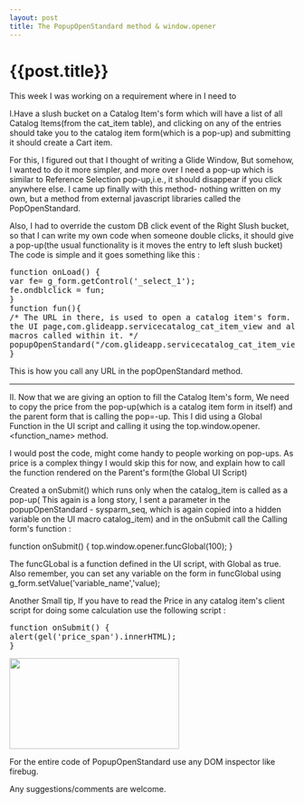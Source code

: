 ```yaml
---
layout: post
title: The PopupOpenStandard method & window.opener
--- 
```




 {{post.title}}
======================================================




This week I was working on a requirement  where in I need to

I.Have a slush bucket on a Catalog Item's form which will have a list of all Catalog Items(from the cat_item table), and clicking on any of the entries should take you to the catalog item form(which is a pop-up) and submitting it should create a  Cart item.

For this, I figured out that I thought of writing a Glide Window, But somehow, I wanted to do it more simpler, and more over I need a pop-up which is similar to Reference Selection pop-up,i.e., it should disappear if you click anywhere else.
I came up finally with this method- nothing written on my own, but a method from external javascript libraries called the PopOpenStandard.

Also, I had to override the custom DB click event of the Right Slush bucket, so that I can write my own code when someone double clicks, it should give a pop-up(the usual functionality is it moves the entry to left slush bucket)
The code is simple and it goes something like this :

<pre lang="javascript">
function onLoad() {
var fe= g_form.getControl('<name_of_your_slush_variable>_select_1');
fe.ondblclick = fun;
}
function fun(){
/* The URL in there, is used to open a catalog item's form. You can pass different parameters to
the UI page,com.glideapp.servicecatalog_cat_item_view and also visible to all the
macros called within it. */
popupOpenStandard("/com.glideapp.servicecatalog_cat_item_view.do?sysparm_view=&sysparm_id=9e107d7b0a0a3cdd0018276a5e3f79c1&sysparm_cart_edit=9d3fc027ff522000ae69fb56e77efe3c&sysparm_seq=yes");
}
</pre>

This is how you call any URL in the popOpenStandard method.
<hr/>

II. Now that we are giving an option to fill the Catalog Item's form, We need to copy the price from the pop-up(which is a catalog item form in itself) and the parent form that is calling the pop=-up. This I did using a Global Function in the UI script and calling it using the top.window.opener.<function_name> method.

I would post the code, might come handy to people working on pop-ups. As price is a complex thingy I would skip this for now, and explain how to call the function rendered on the Parent's form(the Global UI Script)

 Created a onSubmit() which runs only when the catalog_item is called as a pop-up( This again is a long story, I sent a parameter in the popupOpenStandard - sysparm_seq, which is again copied into a hidden variable on the UI macro catalog_item) and in the onSubmit call the Calling form's function :


function onSubmit() {
top.window.opener.funcGlobal(100);
}


The funcGLobal is a function defined in the UI script, with Global as true. Also remember, you can set any variable on the form in funcGlobal using g_form.setValue('variable_name','value);

Another Small tip, If you have to read the Price in any catalog item's client script for doing some calculation use the following script :

<pre lang="javascript">
function onSubmit() {
alert(gel('price_span').innerHTML);
}
</pre>
<a href="http://servicenowdiary.com/wp-content/uploads/2012/10/blog.png"><img src="http://servicenowdiary.com/wp-content/uploads/2012/07/blog-300x160.png" alt="" title="blog" width="300" height="160" class="alignright size-medium wp-image-319" /></a>

For the entire code of PopupOpenStandard use any DOM inspector like firebug.


Any suggestions/comments are welcome.






 